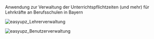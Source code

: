 Anwendung zur Verwaltung der Unterrichtspflichtzeiten (und mehr) für Lehrkräfte an Berufsschulen in Bayern

![easyupz_Lehrerverwaltung](https://github.com/user-attachments/assets/dcf02885-24ba-4b28-863b-9fe37006e141)

![easyupz_Benutzerverwaltung](https://github.com/user-attachments/assets/a25d009b-a888-432f-a41c-bdf959937fc2)

